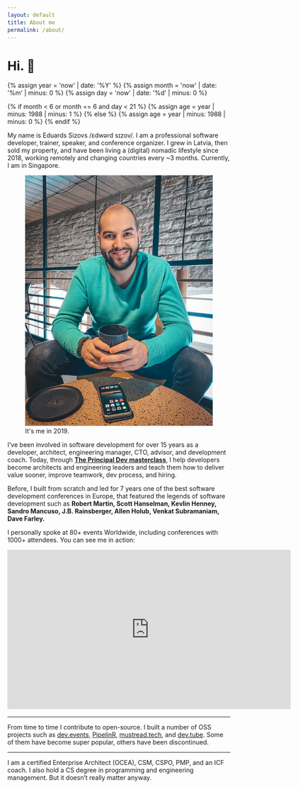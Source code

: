 ```yaml
---
layout: default
title: About me
permalink: /about/
---
```


# Hi. 👋

{% assign year = 'now' | date: '%Y' %}
{% assign month = 'now' | date: '%m' | minus: 0 %}
{% assign day = 'now' | date: '%d' | minus: 0 %}

{% if month < 6 or month == 6 and day < 21 %}
{% assign age = year | minus: 1988 | minus: 1 %}
{% else %}
{% assign age = year | minus: 1988 | minus: 0 %}
{% endif %}

My name is Eduards Sizovs /ɛdwərd sɪzov/. I am a professional software developer, trainer, speaker, and conference organizer. I grew in Latvia, then sold my property, and have been living a (digital) nomadic lifestyle since 2018, working remotely and changing countries every ~3 months. Currently, I am in Singapore.
<figure>
<img src="/images/about.jpg">
<figcaption>It's me in 2019.</figcaption>
</figure>

I’ve been involved in software development for over 15 years as a developer, architect, engineering manager, CTO, advisor, and development coach. Today, through **[The Principal Dev masterclass](https://principal.dev)**, I help developers become architects and engineering leaders and teach them how to deliver value sooner, improve teamwork, dev process, and hiring.

Before, I built from scratch and led for 7 years one of the best software development conferences in Europe, that featured the legends of software development such as **Robert Martin, Scott Hanselman, Kevlin Henney, Sandro Mancuso, J.B. Rainsberger, Allen Holub, Venkat Subramaniam, Dave Farley.**

I personally spoke at 80+ events Worldwide, including conferences with 1000+ attendees. You can see me in action:

<div class="videoWrapper">
<iframe id="ytplayer" type="text/html" width="640" height="360"
  src="https://www.youtube.com/embed/AEtCEt44vlE?autoplay=0&origin=https://sizovs.net"
  frameborder="0"></iframe>
</div>


---

From time to time I contribute to open-source. I built a number of OSS projects such as [dev.events](https://dev.events), [PipelinR](https://github.com/sizovs/pipelinr), [mustread.tech](https://mustread.tech), and [dev.tube](https://dev.tube). Some of them have become super popular, others have been discontinued.

---

I am a certified Enterprise Architect (OCEA), CSM, CSPO, PMP, and an ICF coach. I also hold a CS degree in programming and engineering management. But it doesn’t really matter anyway.

